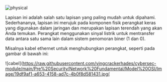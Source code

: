 ![physical](https://raw.githubusercontent.com/yingcrackerhades/cybersec-module/main/Pre%20Security/Network%20Fundamental/Model%20OSI/Image/physical.png)

Lapisan ini adalah salah satu lapisan yang paling mudah untuk dipahami. Sederhananya, lapisan ini merujuk pada komponen fisik perangkat keras yang digunakan dalam jaringan dan merupakan lapisan terendah yang akan Anda temukan. Perangkat menggunakan sinyal listrik untuk mentransfer data antara satu sama lain dalam sistem penomoran biner (1 dan 0).

Misalnya kabel ethernet untuk menghubungkan perangkat, seperti pada gambar di bawah ini:

![cabel](https://raw.githubusercontent.com/yingcrackerhades/cybersec-module/main/Pre%20Security/Network%20Fundamental/Model%20OSI/Image/19df9af1-a653-4158-ad7c-4b0f8d581431.jpg(
